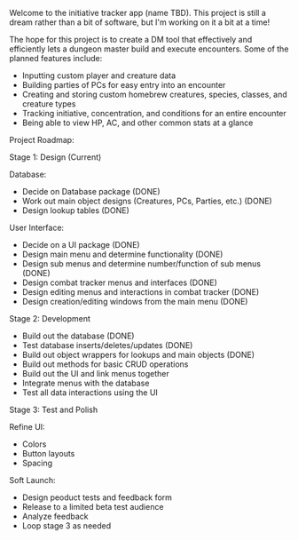 Welcome to the initiative tracker app (name TBD). This project is still a dream rather than a bit of software, but I'm working on it a bit at a time!

The hope for this project is to create a DM tool that effectively and efficiently lets a dungeon master build and execute encounters. 
Some of the planned features include:
  * Inputting custom player and creature data
  * Building parties of PCs for easy entry into an encounter
  * Creating and storing custom homebrew creatures, species, classes, and creature types
  * Tracking initiative, concentration, and conditions for an entire encounter
  * Being able to view HP, AC, and other common stats at a glance

Project Roadmap:

Stage 1: Design (Current)

  Database:
  * Decide on Database package (DONE)
  * Work out main object designs (Creatures, PCs, Parties, etc.) (DONE)
  * Design lookup tables (DONE)
  
  User Interface:
  * Decide on a UI package (DONE)
  * Design main menu and determine functionality (DONE)
  * Design sub menus and determine number/function of sub menus (DONE)
  * Design combat tracker menus and interfaces (DONE)
  * Design editing menus and interactions in combat tracker (DONE)
  * Design creation/editing windows from the main menu (DONE)

Stage 2: Development
  * Build out the database (DONE)
  * Test database inserts/deletes/updates (DONE)
  * Build out object wrappers for lookups and main objects (DONE)
  * Build out methods for basic CRUD operations
  * Build out the UI and link menus together
  * Integrate menus with the database
  * Test all data interactions using the UI

Stage 3: Test and Polish

  Refine UI:
  * Colors
  * Button layouts
  * Spacing

  Soft Launch:
  * Design peoduct tests and feedback form
  * Release to a limited beta test audience
  * Analyze feedback
  * Loop stage 3 as needed
